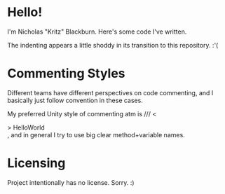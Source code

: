 # Hello!
I'm Nicholas "Kritz" Blackburn. Here's some code I've written.

The indenting appears a little shoddy in its transition to this repository. :'(

# Commenting Styles

Different teams have different perspectives on code commenting, and I basically just follow convention in these cases.

My preferred Unity style of commenting atm is /// <<summary>> HelloWorld </summary>, and in general I try to use big clear method+variable names.

# Licensing
Project intentionally has no license. Sorry. :)

